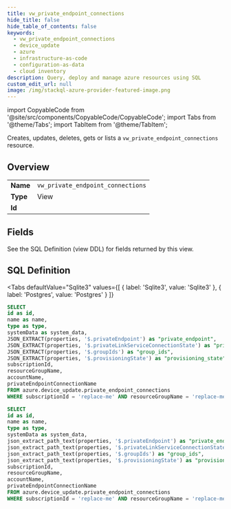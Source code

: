 ```yaml
--- 
title: vw_private_endpoint_connections
hide_title: false
hide_table_of_contents: false
keywords:
  - vw_private_endpoint_connections
  - device_update
  - azure
  - infrastructure-as-code
  - configuration-as-data
  - cloud inventory
description: Query, deploy and manage azure resources using SQL
custom_edit_url: null
image: /img/stackql-azure-provider-featured-image.png
---
```


import CopyableCode from '@site/src/components/CopyableCode/CopyableCode';
import Tabs from '@theme/Tabs';
import TabItem from '@theme/TabItem';

Creates, updates, deletes, gets or lists a <code>vw_private_endpoint_connections</code> resource.

## Overview
<table><tbody>
<tr><td><b>Name</b></td><td><code>vw_private_endpoint_connections</code></td></tr>
<tr><td><b>Type</b></td><td>View</td></tr>
<tr><td><b>Id</b></td><td><CopyableCode code="azure.device_update.vw_private_endpoint_connections" /></td></tr>
</tbody></table>

## Fields

See the SQL Definition (view DDL) for fields returned by this view.

## SQL Definition

<Tabs
defaultValue="Sqlite3"
values={[
{ label: 'Sqlite3', value: 'Sqlite3' },
{ label: 'Postgres', value: 'Postgres' }
]}
>
<TabItem value="Sqlite3">

```sql
SELECT
id as id,
name as name,
type as type,
systemData as system_data,
JSON_EXTRACT(properties, '$.privateEndpoint') as "private_endpoint",
JSON_EXTRACT(properties, '$.privateLinkServiceConnectionState') as "private_link_service_connection_state",
JSON_EXTRACT(properties, '$.groupIds') as "group_ids",
JSON_EXTRACT(properties, '$.provisioningState') as "provisioning_state",
subscriptionId,
resourceGroupName,
accountName,
privateEndpointConnectionName
FROM azure.device_update.private_endpoint_connections
WHERE subscriptionId = 'replace-me' AND resourceGroupName = 'replace-me' AND accountName = 'replace-me';
```

</TabItem>
<TabItem value="Postgres">

```sql
SELECT
id as id,
name as name,
type as type,
systemData as system_data,
json_extract_path_text(properties, '$.privateEndpoint') as "private_endpoint",
json_extract_path_text(properties, '$.privateLinkServiceConnectionState') as "private_link_service_connection_state",
json_extract_path_text(properties, '$.groupIds') as "group_ids",
json_extract_path_text(properties, '$.provisioningState') as "provisioning_state",
subscriptionId,
resourceGroupName,
accountName,
privateEndpointConnectionName
FROM azure.device_update.private_endpoint_connections
WHERE subscriptionId = 'replace-me' AND resourceGroupName = 'replace-me' AND accountName = 'replace-me';
```

</TabItem>
</Tabs>
